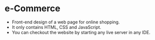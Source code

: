 # e-Commerce

* Front-end design of a web page for online shopping.
* It only contains HTML, CSS and JavaScript.
* You can checkout the website by starting any live server in any IDE.
